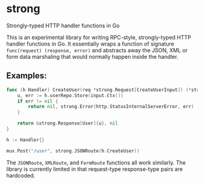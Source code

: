 # strong

Strongly-typed HTTP handler functions in Go

This is an experimental library for writing RPC-style, strongly-typed HTTP handler functions in Go. It essentially wraps a function of signature `func(request) (response, error)` and abstracts away the JSON, XML or form data marshaling that would normally happen inside the handler.

## Examples:

```go
func (h Handler) CreateUser(req *strong.Request[CreateUserInput]) (*strong.Response[User], error) {
    u, err := h.userRepo.Store(input.Ctx())
    if err != nil {
        return nil, strong.Error(http.StatusInternalServerError, err)
    }

    return &strong.Response[User]{u}, nil
}

h := Handler{}

mux.Post("/user", strong.JSONRoute(h.CreateUser))
```

The `JSONRoute`, `XMLRoute`, and `FormRoute` functions all work similarly. The library is currently limited in that request-type response-type pairs are hardcoded.